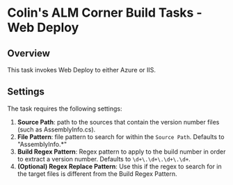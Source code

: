 # Colin's ALM Corner Build Tasks - Web Deploy

## Overview
This task invokes Web Deploy to either Azure or IIS.

## Settings
The task requires the following settings:

1. **Source Path**: path to the sources that contain the version number files (such as AssemblyInfo.cs).
2. **File Pattern**: file pattern to search for within the `Source Path`. Defaults to "AssemblyInfo.*"
3. **Build Regex Pattern**: Regex pattern to apply to the build number in order to extract a version number. Defaults to `\d+\.\d+\.\d+\.\d+`.
4. **(Optional) Regex Replace Pattern**: Use this if the regex to search for in the target files is different from the Build Regex Pattern.  